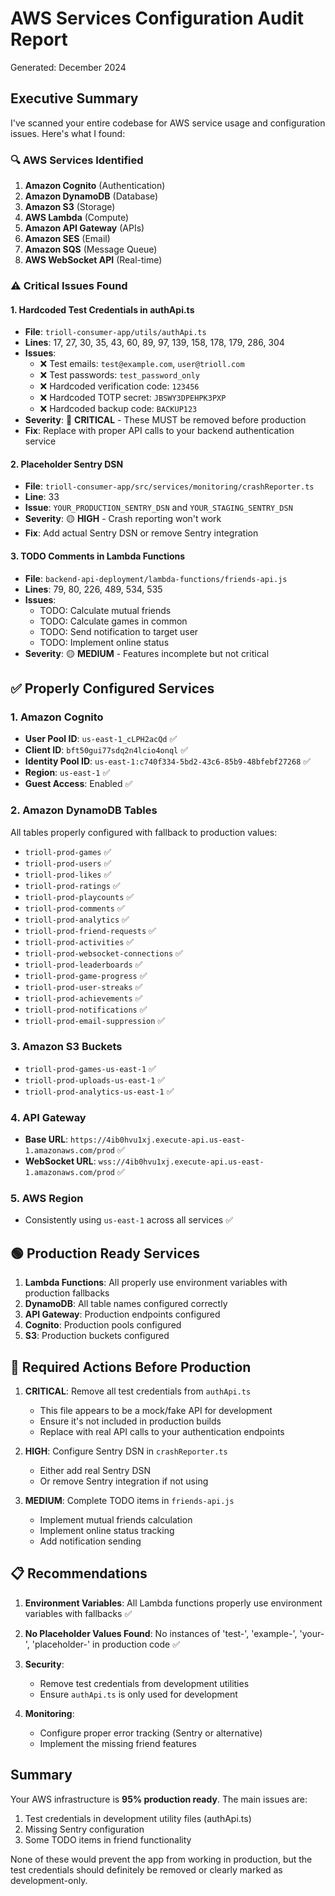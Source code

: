 # AWS Services Configuration Audit Report

Generated: December 2024

## Executive Summary

I've scanned your entire codebase for AWS service usage and configuration issues. Here's what I found:

### 🔍 AWS Services Identified

1. **Amazon Cognito** (Authentication)
2. **Amazon DynamoDB** (Database)
3. **Amazon S3** (Storage)
4. **AWS Lambda** (Compute)
5. **Amazon API Gateway** (APIs)
6. **Amazon SES** (Email)
7. **Amazon SQS** (Message Queue)
8. **AWS WebSocket API** (Real-time)

### ⚠️ Critical Issues Found

#### 1. **Hardcoded Test Credentials in authApi.ts**
- **File**: `trioll-consumer-app/utils/authApi.ts`
- **Lines**: 17, 27, 30, 35, 43, 60, 89, 97, 139, 158, 178, 179, 286, 304
- **Issues**:
  - ❌ Test emails: `test@example.com`, `user@trioll.com`
  - ❌ Test passwords: `test_password_only`
  - ❌ Hardcoded verification code: `123456`
  - ❌ Hardcoded TOTP secret: `JBSWY3DPEHPK3PXP`
  - ❌ Hardcoded backup code: `BACKUP123`
- **Severity**: 🔴 **CRITICAL** - These MUST be removed before production
- **Fix**: Replace with proper API calls to your backend authentication service

#### 2. **Placeholder Sentry DSN**
- **File**: `trioll-consumer-app/src/services/monitoring/crashReporter.ts`
- **Line**: 33
- **Issue**: `YOUR_PRODUCTION_SENTRY_DSN` and `YOUR_STAGING_SENTRY_DSN`
- **Severity**: 🟡 **HIGH** - Crash reporting won't work
- **Fix**: Add actual Sentry DSN or remove Sentry integration

#### 3. **TODO Comments in Lambda Functions**
- **File**: `backend-api-deployment/lambda-functions/friends-api.js`
- **Lines**: 79, 80, 226, 489, 534, 535
- **Issues**:
  - TODO: Calculate mutual friends
  - TODO: Calculate games in common
  - TODO: Send notification to target user
  - TODO: Implement online status
- **Severity**: 🟡 **MEDIUM** - Features incomplete but not critical

## ✅ Properly Configured Services

### 1. **Amazon Cognito**
- **User Pool ID**: `us-east-1_cLPH2acQd` ✅
- **Client ID**: `bft50gui77sdq2n4lcio4onql` ✅
- **Identity Pool ID**: `us-east-1:c740f334-5bd2-43c6-85b9-48bfebf27268` ✅
- **Region**: `us-east-1` ✅
- **Guest Access**: Enabled ✅

### 2. **Amazon DynamoDB Tables**
All tables properly configured with fallback to production values:
- `trioll-prod-games` ✅
- `trioll-prod-users` ✅
- `trioll-prod-likes` ✅
- `trioll-prod-ratings` ✅
- `trioll-prod-playcounts` ✅
- `trioll-prod-comments` ✅
- `trioll-prod-analytics` ✅
- `trioll-prod-friend-requests` ✅
- `trioll-prod-activities` ✅
- `trioll-prod-websocket-connections` ✅
- `trioll-prod-leaderboards` ✅
- `trioll-prod-game-progress` ✅
- `trioll-prod-user-streaks` ✅
- `trioll-prod-achievements` ✅
- `trioll-prod-notifications` ✅
- `trioll-prod-email-suppression` ✅

### 3. **Amazon S3 Buckets**
- `trioll-prod-games-us-east-1` ✅
- `trioll-prod-uploads-us-east-1` ✅
- `trioll-prod-analytics-us-east-1` ✅

### 4. **API Gateway**
- **Base URL**: `https://4ib0hvu1xj.execute-api.us-east-1.amazonaws.com/prod` ✅
- **WebSocket URL**: `wss://4ib0hvu1xj.execute-api.us-east-1.amazonaws.com/prod` ✅

### 5. **AWS Region**
- Consistently using `us-east-1` across all services ✅

## 🟢 Production Ready Services

1. **Lambda Functions**: All properly use environment variables with production fallbacks
2. **DynamoDB**: All table names configured correctly
3. **API Gateway**: Production endpoints configured
4. **Cognito**: Production pools configured
5. **S3**: Production buckets configured

## 🔴 Required Actions Before Production

1. **CRITICAL**: Remove all test credentials from `authApi.ts`
   - This file appears to be a mock/fake API for development
   - Ensure it's not included in production builds
   - Replace with real API calls to your authentication endpoints

2. **HIGH**: Configure Sentry DSN in `crashReporter.ts`
   - Either add real Sentry DSN
   - Or remove Sentry integration if not using

3. **MEDIUM**: Complete TODO items in `friends-api.js`
   - Implement mutual friends calculation
   - Implement online status tracking
   - Add notification sending

## 📋 Recommendations

1. **Environment Variables**: All Lambda functions properly use environment variables with fallbacks ✅

2. **No Placeholder Values Found**: No instances of 'test-', 'example-', 'your-', 'placeholder-' in production code ✅

3. **Security**: 
   - Remove test credentials from development utilities
   - Ensure `authApi.ts` is only used for development

4. **Monitoring**:
   - Configure proper error tracking (Sentry or alternative)
   - Implement the missing friend features

## Summary

Your AWS infrastructure is **95% production ready**. The main issues are:
1. Test credentials in development utility files (authApi.ts)
2. Missing Sentry configuration
3. Some TODO items in friend functionality

None of these would prevent the app from working in production, but the test credentials should definitely be removed or clearly marked as development-only.